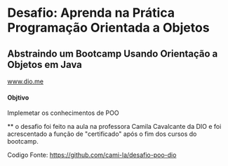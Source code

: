 # Desafio: Aprenda na Prática Programação Orientada a Objetos
## Abstraindo um Bootcamp Usando Orientação a Objetos em Java
www.dio.me

#### Objtivo
Implemetar os conhecimentos de POO

** o desafio foi feito na aula na professora Camila Cavalcante da DIO e foi acrescentado a função de "certificado" após o fim dos cursos do bootcamp.
 
Codigo Fonte: https://github.com/cami-la/desafio-poo-dio